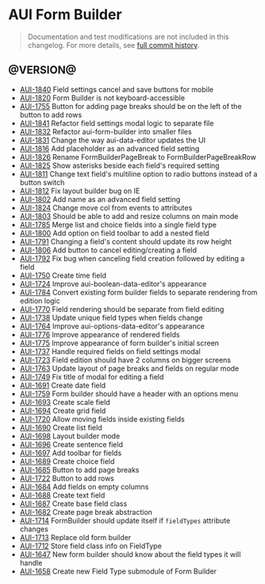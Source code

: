 # AUI Form Builder

> Documentation and test modifications are not included in this changelog. For more details, see [full commit history](https://github.com/liferay/alloy-ui/commits/master/src/aui-form-builder).

## @VERSION@

* [AUI-1840](https://issues.liferay.com/browse/AUI-1840) Field settings cancel and save buttons for mobile
* [AUI-1820](https://issues.liferay.com/browse/AUI-1820) Form Builder is not keyboard-accessible
* [AUI-1755](https://issues.liferay.com/browse/AUI-1755) Button for adding page breaks should be on the left of the button to add rows
* [AUI-1841](https://issues.liferay.com/browse/AUI-1841) Refactor field settings modal logic to separate file
* [AUI-1832](https://issues.liferay.com/browse/AUI-1832) Refactor aui-form-builder into smaller files
* [AUI-1831](https://issues.liferay.com/browse/AUI-1831) Change the way aui-data-editor updates the UI
* [AUI-1816](https://issues.liferay.com/browse/AUI-1816) Add placeholder as an advanced field setting
* [AUI-1826](https://issues.liferay.com/browse/AUI-1826) Rename FormBuilderPageBreak to FormBuilderPageBreakRow
* [AUI-1825](https://issues.liferay.com/browse/AUI-1825) Show asterisks beside each field's required setting
* [AUI-1811](https://issues.liferay.com/browse/AUI-1811) Change text field's multiline option to radio buttons instead of a button switch
* [AUI-1812](https://issues.liferay.com/browse/AUI-1812) Fix layout builder bug on IE
* [AUI-1802](https://issues.liferay.com/browse/AUI-1802) Add name as an advanced field setting
* [AUI-1824](https://issues.liferay.com/browse/AUI-1824) Change move col from events to attributes
* [AUI-1803](https://issues.liferay.com/browse/AUI-1803) Should be able to add and resize columns on main mode
* [AUI-1785](https://issues.liferay.com/browse/AUI-1785) Merge list and choice fields into a single field type
* [AUI-1800](https://issues.liferay.com/browse/AUI-1800) Add option on field toolbar to add a nested field
* [AUI-1791](https://issues.liferay.com/browse/AUI-1791) Changing a field's content should update its row height
* [AUI-1806](https://issues.liferay.com/browse/AUI-1806) Add button to cancel editing/creating a field
* [AUI-1792](https://issues.liferay.com/browse/AUI-1792) Fix bug when canceling field creation followed by editing a field
* [AUI-1750](https://issues.liferay.com/browse/AUI-1750) Create time field
* [AUI-1724](https://issues.liferay.com/browse/AUI-1724) Improve aui-boolean-data-editor's appearance
* [AUI-1784](https://issues.liferay.com/browse/AUI-1784) Convert existing form builder fields to separate rendering from edition logic
* [AUI-1770](https://issues.liferay.com/browse/AUI-1770) Field rendering should be separate from field editing
* [AUI-1738](https://issues.liferay.com/browse/AUI-1738) Update unique field types when fields change
* [AUI-1764](https://issues.liferay.com/browse/AUI-1764) Improve aui-options-data-editor's appearance
* [AUI-1776](https://issues.liferay.com/browse/AUI-1776) Improve appearance of rendered fields
* [AUI-1775](https://issues.liferay.com/browse/AUI-1775) Improve appearance of form builder's initial screen
* [AUI-1737](https://issues.liferay.com/browse/AUI-1737) Handle required fields on field settings modal
* [AUI-1723](https://issues.liferay.com/browse/AUI-1723) Field edition should have 2 columns on bigger screens
* [AUI-1763](https://issues.liferay.com/browse/AUI-1763) Update layout of page breaks and fields on regular mode
* [AUI-1749](https://issues.liferay.com/browse/AUI-1749) Fix title of modal for editing a field
* [AUI-1691](https://issues.liferay.com/browse/AUI-1691) Create date field
* [AUI-1759](https://issues.liferay.com/browse/AUI-1759) Form builder should have a header with an options menu
* [AUI-1693](https://issues.liferay.com/browse/AUI-1693) Create scale field
* [AUI-1694](https://issues.liferay.com/browse/AUI-1694) Create grid field
* [AUI-1720](https://issues.liferay.com/browse/AUI-1720) Allow moving fields inside existing fields
* [AUI-1690](https://issues.liferay.com/browse/AUI-1690) Create list field
* [AUI-1698](https://issues.liferay.com/browse/AUI-1698) Layout builder mode
* [AUI-1696](https://issues.liferay.com/browse/AUI-1696) Create sentence field
* [AUI-1697](https://issues.liferay.com/browse/AUI-1697) Add toolbar for fields
* [AUI-1689](https://issues.liferay.com/browse/AUI-1689) Create choice field
* [AUI-1685](https://issues.liferay.com/browse/AUI-1685) Button to add page breaks
* [AUI-1722](https://issues.liferay.com/browse/AUI-1722) Button to add rows
* [AUI-1684](https://issues.liferay.com/browse/AUI-1684) Add fields on empty columns
* [AUI-1688](https://issues.liferay.com/browse/AUI-1688) Create text field
* [AUI-1687](https://issues.liferay.com/browse/AUI-1687) Create base field class
* [AUI-1682](https://issues.liferay.com/browse/AUI-1682) Create page break abstraction
* [AUI-1714](https://issues.liferay.com/browse/AUI-1714) FormBuilder should update itself if `fieldTypes` attribute changes
* [AUI-1713](https://issues.liferay.com/browse/AUI-1713) Replace old form builder
* [AUI-1712](https://issues.liferay.com/browse/AUI-1712) Store field class info on FieldType
* [AUI-1647](https://issues.liferay.com/browse/AUI-1647) New form builder should know about the field types it will handle
* [AUI-1658](https://issues.liferay.com/browse/AUI-1658) Create new Field Type submodule of Form Builder
